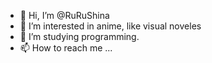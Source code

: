 - 👋 Hi, I’m @RuRuShina
- 👀 I’m interested in anime, like visual noveles 
- 🌱 I’m studying programming.
- 📫 How to reach me ...

<!---
RuRuShina/RuRuShina is a ✨ special ✨ repository because its `README.md` (this file) appears on your GitHub profile.
You can click the Preview link to take a look at your changes.
--->
